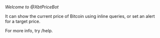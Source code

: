 *Welcome to @XbtPriceBot*

It can show the current price of Bitcoin using inline queries, or set an alert for a target price\.

For more info, try /help\.

